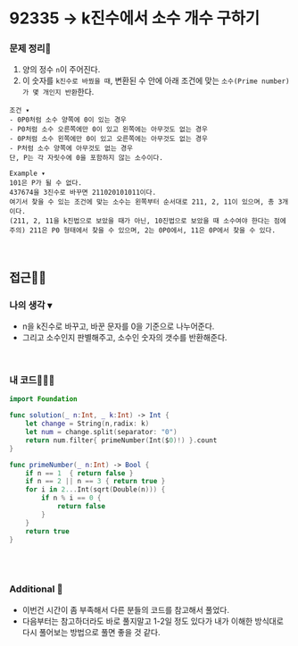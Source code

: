 # 92335 → k진수에서 소수 개수 구하기
### 문제 정리📝
1. 양의 정수 `n`이 주어진다. 
2. 이 숫자를 `k진수로 바꿨을 때`, 변환된 수 안에 아래 조건에 맞는 `소수(Prime number)가 몇 개인지 반환`한다.

```
조건 ▾
- 0P0처럼 소수 양쪽에 0이 있는 경우
- P0처럼 소수 오른쪽에만 0이 있고 왼쪽에는 아무것도 없는 경우
- 0P처럼 소수 왼쪽에만 0이 있고 오른쪽에는 아무것도 없는 경우
- P처럼 소수 양쪽에 아무것도 없는 경우
단, P는 각 자릿수에 0을 포함하지 않는 소수이다.
```

```
Example ▾
101은 P가 될 수 없다.
437674을 3진수로 바꾸면 211020101011이다. 
여기서 찾을 수 있는 조건에 맞는 소수는 왼쪽부터 순서대로 211, 2, 11이 있으며, 총 3개이다. 
(211, 2, 11을 k진법으로 보았을 때가 아닌, 10진법으로 보았을 때 소수여야 한다는 점에 주의) 211은 P0 형태에서 찾을 수 있으며, 2는 0P0에서, 11은 0P에서 찾을 수 있다.
```

</br>

## 접근🚶🏻
### 나의 생각 ▾
- n을 k진수로 바꾸고, 바꾼 문자를 0을 기준으로 나누어준다.
- 그리고 소수인지 판별해주고, 소수인 숫자의 갯수를 반환해준다.

</br>

### 내 코드👨🏻‍💻
```swift
import Foundation

func solution(_ n:Int, _ k:Int) -> Int {
    let change = String(n,radix: k)
    let num = change.split(separator: "0")
    return num.filter{ primeNumber(Int($0)!) }.count
}

func primeNumber(_ n:Int) -> Bool {
    if n == 1  { return false }
    if n == 2 || n == 3 { return true }
    for i in 2...Int(sqrt(Double(n))) {
        if n % i == 0 {
            return false
        }
    }
    return true
}
```

</br></br>

### Additional 📂
- 이번건 시간이 좀 부족해서 다른 분들의 코드를 참고해서 풀었다. 
- 다음부터는 참고하더라도 바로 풀지말고 1-2일 정도 있다가 내가 이해한 방식대로 다시 풀어보는 방법으로 풀면 좋을 것 같다.